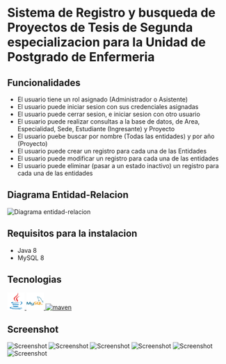# Sistema de Registro y busqueda de Proyectos de Tesis de Segunda especializacion para la Unidad de Postgrado de Enfermeria

## Funcionalidades

- El usuario tiene un rol asignado (Administrador o Asistente)
- El usuario puede iniciar sesion con sus credenciales asignadas
- El usuario puede cerrar sesion, e iniciar sesion con otro usuario
- El usuario puede realizar consultas a la base de datos, de Area, Especialidad, Sede, Estudiante (Ingresante) y
  Proyecto
- El usuario puebe buscar por nombre (Todas las entidades) y por año (Proyecto)
- El usuario puede crear un registro para cada una de las Entidades
- El usuario puede modificar un registro para cada una de las entidades
- El usuario puede eliminar (pasar a un estado inactivo) un registro para cada una de las entidades

## Diagrama Entidad-Relacion

![Diagrama entidad-relacion](https://raw.githubusercontent.com/walthergv/EnfermeriaPostgradoUnprg/main/screenshots/ModeloEntidadRelacion.jpg)

## Requisitos para la instalacion

- Java 8
- MySQL 8

## Tecnologias ##

<a href="https://www.java.com" target="_blank" rel="noreferrer">
  <img src="https://raw.githubusercontent.com/devicons/devicon/master/icons/java/java-original.svg" alt="java" width="40" height="40"/> </a>
<a href="https://www.mysql.com/" target="_blank" rel="noreferrer"> 
  <img src="https://raw.githubusercontent.com/devicons/devicon/master/icons/mysql/mysql-original-wordmark.svg" alt="mysql" width="40" height="40"/> 
</a>
<a href="https://maven.apache.org/" target="_blank" rel="noreferrer"> 
  <img src="https://maven.apache.org/images/maven-logo-white-on-black.png" alt="maven" width="60" height="40"/> 
</a>

## Screenshot ##

![Screenshot](https://raw.githubusercontent.com/walthergv/EnfermeriaPostgradoUnprg/main/screenshots/Captura%20de%20pantalla%202023-05-28%20174236.jpg)
![Screenshot](https://raw.githubusercontent.com/walthergv/EnfermeriaPostgradoUnprg/main/screenshots/Captura%20de%20pantalla%202023-05-26%20152442.jpg)
![Screenshot](https://raw.githubusercontent.com/walthergv/EnfermeriaPostgradoUnprg/main/screenshots/Captura%20de%20pantalla%202023-05-26%20152951.jpg)
![Screenshot](https://raw.githubusercontent.com/walthergv/EnfermeriaPostgradoUnprg/main/screenshots/Captura%20de%20pantalla%202023-05-26%20152704.jpg)
![Screenshot](https://raw.githubusercontent.com/walthergv/EnfermeriaPostgradoUnprg/main/screenshots/Captura%20de%20pantalla%202023-05-26%20152825.jpg)
![Screenshot](https://raw.githubusercontent.com/walthergv/EnfermeriaPostgradoUnprg/main/screenshots/Captura%20de%20pantalla%202023-05-26%20152926.jpg)
